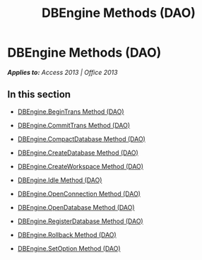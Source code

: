 ﻿---
title: DBEngine Methods (DAO)
TOCTitle: Methods
ms:assetid: 8a32c55b-2b72-45be-b907-2efb345677f2
ms:mtpsurl: https://msdn.microsoft.com/en-us/library/Dn125212(v=office.15)
ms:contentKeyID: 52073337
ms.date: 09/18/2015
mtps_version: v=office.15
---

# DBEngine Methods (DAO)


_**Applies to:** Access 2013 | Office 2013_

## In this section

  - [DBEngine.BeginTrans Method (DAO)](dbengine-begintrans-method-dao.md)

  - [DBEngine.CommitTrans Method (DAO)](dbengine-committrans-method-dao.md)

  - [DBEngine.CompactDatabase Method (DAO)](dbengine-compactdatabase-method-dao.md)

  - [DBEngine.CreateDatabase Method (DAO)](dbengine-createdatabase-method-dao.md)

  - [DBEngine.CreateWorkspace Method (DAO)](dbengine-createworkspace-method-dao.md)

  - [DBEngine.Idle Method (DAO)](dbengine-idle-method-dao.md)

  - [DBEngine.OpenConnection Method (DAO)](dbengine-openconnection-method-dao.md)

  - [DBEngine.OpenDatabase Method (DAO)](dbengine-opendatabase-method-dao.md)

  - [DBEngine.RegisterDatabase Method (DAO)](dbengine-registerdatabase-method-dao.md)

  - [DBEngine.Rollback Method (DAO)](dbengine-rollback-method-dao.md)

  - [DBEngine.SetOption Method (DAO)](dbengine-setoption-method-dao.md)

